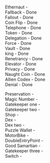 Ethernaut -  
Fallback - Done  
Fallout - Done     
Coin Flip - Done     
Telephone - Done     
Token - Done     
Delegation - Done     
Force - Done     
Vault - Done     
king - Done    
Renetrancy -  Done    
Elevator - Done     
Privacy - Done     
Naught Coin - Done  
Allien Codex - Done   
Denial -  Done  


Preservation -   
Magic Number -   
Gatekeeper one -  
Gatekeeper two -   
Shop -   
Dex -   
Dex two -   
Puzzle Wallet -   
MotorBike -  
DoubleEntryPoint -  
Good Samartian -  
Gatekeeper three -  
Switch -     


